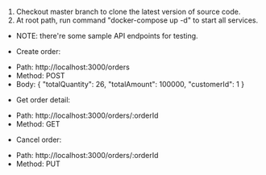 1. Checkout master branch to clone the latest version of source code.
2. At root path, run command "docker-compose up -d" to start all services.

* NOTE: there're some sample API endpoints for testing.

- Create order:
+ Path: http://localhost:3000/orders
+ Method: POST
+ Body: {
    "totalQuantity": 26,
    "totalAmount": 100000,
    "customerId": 1
}

- Get order detail:
+ Path: http://localhost:3000/orders/:orderId
+ Method: GET

- Cancel order:
+ Path: http://localhost:3000/orders/:orderId
+ Method: PUT